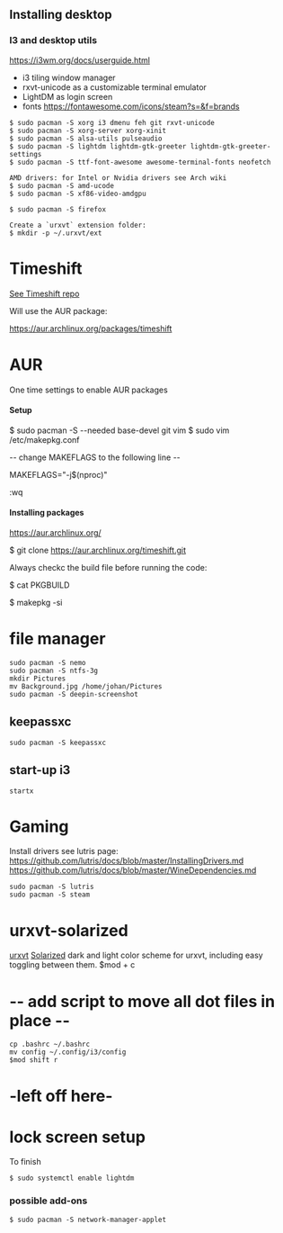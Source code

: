 ## Installing desktop

### I3 and desktop utils
https://i3wm.org/docs/userguide.html

* i3 tiling window manager 
* rxvt-unicode as a customizable terminal emulator
* LightDM as login screen
* fonts https://fontawesome.com/icons/steam?s=&f=brands

```
$ sudo pacman -S xorg i3 dmenu feh git rxvt-unicode
$ sudo pacman -S xorg-server xorg-xinit
$ sudo pacman -S alsa-utils pulseaudio 
$ sudo pacman -S lightdm lightdm-gtk-greeter lightdm-gtk-greeter-settings
$ sudo pacman -S ttf-font-awesome awesome-terminal-fonts neofetch

AMD drivers: for Intel or Nvidia drivers see Arch wiki
$ sudo pacman -S amd-ucode
$ sudo pacman -S xf86-video-amdgpu

$ sudo pacman -S firefox

Create a `urxvt` extension folder:
$ mkdir -p ~/.urxvt/ext
```

# Timeshift
[See Timeshift repo](https://github.com/teejee2008/timeshift)

Will use the AUR package:

https://aur.archlinux.org/packages/timeshift


# AUR
One time settings to enable AUR packages

#### Setup

$ sudo pacman -S --needed base-devel git vim
$ sudo vim /etc/makepkg.conf

-- change MAKEFLAGS to the following line --

MAKEFLAGS="-j$(nproc)"

:wq

#### Installing packages
https://aur.archlinux.org/


$ git clone https://aur.archlinux.org/timeshift.git

Always checkc the build file before running the code:

$ cat PKGBUILD

$ makepkg -si



# file manager
```
sudo pacman -S nemo
sudo pacman -S ntfs-3g
mkdir Pictures
mv Background.jpg /home/johan/Pictures
sudo pacman -S deepin-screenshot
```
## keepassxc
```
sudo pacman -S keepassxc
```

## start-up i3
```
startx
```
# Gaming
Install drivers see lutris page:
https://github.com/lutris/docs/blob/master/InstallingDrivers.md
https://github.com/lutris/docs/blob/master/WineDependencies.md

```
sudo pacman -S lutris
sudo pacman -S steam
```

# urxvt-solarized
[urxvt](https://wiki.archlinux.org/title/rxvt-unicode)
[Solarized](http://ethanschoonover.com/solarized) 
dark and light color scheme for urxvt, including easy toggling between them.
$mod + c

# -- add script to move all dot files in place --
```
cp .bashrc ~/.bashrc
mv config ~/.config/i3/config
$mod shift r
```



















# -left off here-

# lock screen setup
To finish



```
$ sudo systemctl enable lightdm
```

### possible add-ons

```
$ sudo pacman -S network-manager-applet 
```



